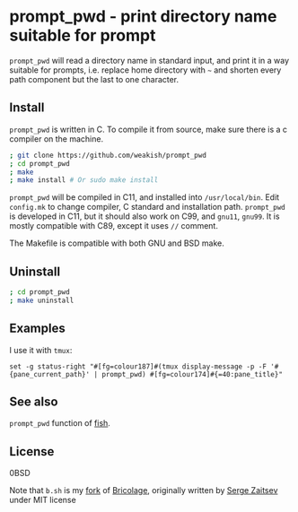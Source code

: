 prompt_pwd - print directory name suitable for prompt
=====================================================

`prompt_pwd` will read a directory name in standard input,
and print it in a way suitable for prompts,
i.e. replace home directory with `~`
and shorten every path component but the last to one character.

Install
-------

`prompt_pwd` is written in C.
To compile it from source, make sure there is a c compiler on the machine.

```sh
; git clone https://github.com/weakish/prompt_pwd
; cd prompt_pwd
; make
; make install # Or sudo make install
```

`prompt_pwd` will be compiled in C11, and installed into `/usr/local/bin`.
Edit `config.mk` to change compiler, C standard and installation path.
`prompt_pwd` is developed in C11, but it should also work on C99,
and `gnu11`, `gnu99`.
It is mostly compatible with C89, except it uses `//` comment.

The Makefile is compatible with both GNU and BSD make.

Uninstall
----------

```sh
; cd prompt_pwd
; make uninstall
```

Examples
--------

I use it with `tmux`:

```
set -g status-right "#[fg=colour187]#(tmux display-message -p -F '#{pane_current_path}' | prompt_pwd) #[fg=colour174]#{=40:pane_title}"
```

See also
--------

`prompt_pwd` function of [fish][].

[fish]: http://fishshell.com/docs/current/commands.html#prompt_pwd

License
-------

0BSD

Note that `b.sh` is my [fork][bfork] of [Bricolage][],
originally written by [Serge Zaitsev][zserge] under MIT license

[bfork]: https://bitbucket.org/weakish/bricolage/
[Bricolage]: https://bitbucket.org/zserge/bricolage
[zserge]: http://zserge.com/